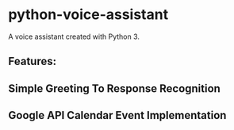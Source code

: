 # python-voice-assistant
A voice assistant created with Python 3.

Features:
-
Simple Greeting To Response Recognition
-
Google API Calendar Event Implementation
-

